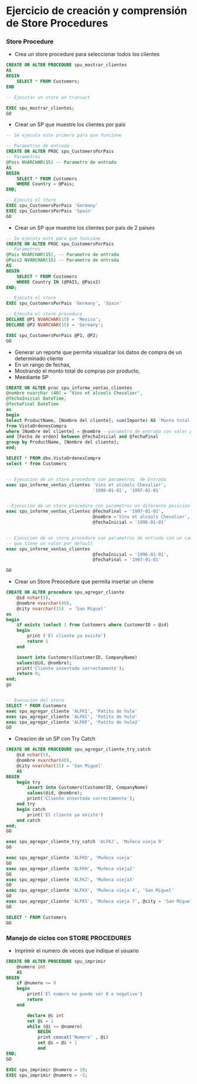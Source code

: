 # Ejercicio de creación y comprensión de Store Procedures

### Store Procedure

- Crea un store procedure para seleccionar todos los clientes
```sql
CREATE OR ALTER PROCEDURE spu_mostrar_clientes
AS
BEGIN
	SELECT * FROM Customers;
END

-- Ejecutar un store en transact

EXEC spu_mostrar_clientes;
GO
```

- Crear un SP que muestre los clientes por pais

```sql
-- Se ejecuta este primero para que funcione

-- Parametros de entrada
CREATE OR ALTER PROC spu_CustomersPorPais
-- Parametros
@Pais NVARCHAR(15) -- Parametro de entrada
AS
BEGIN
	SELECT * FROM Customers
	WHERE Country = @Pais;
END;

-- Ejecuta el store
EXEC spu_CustomersPorPais 'Germany'
EXEC spu_CustomersPorPais 'Spain'
GO
```

- Crear un SP que muestre los clientes por pais de 2 paises
```sql
-- Se ejecuta este para que funcione 
CREATE OR ALTER PROC spu_CustomersPorPais
-- Parametros
@Pais NVARCHAR(15), -- Parametro de entrada
@Pais2 NVARCHAR(15) -- Parametro de entrada
AS
BEGIN
	SELECT * FROM Customers
	WHERE Country IN (@PAIS, @Pais2)
END;

-- Ejecuta el store
EXEC spu_CustomersPorPais 'Germany', 'Spain'

-- Ejecuta el store procedure
DECLARE @P1 NVARCHAR(15) = 'Mexico';
DECLARE @P2 NVARCHAR(15) = 'Germany';

EXEC spu_CustomersPorPais @P1, @P2;
GO
```

- Generar un reporte que permita visualizar los datos de compra de un determinado cliente
- En un rango de fechas,
- Mostrando el monto total de compras por producto,
- Meediante SP

```sql
CREATE OR ALTER proc spu_informe_ventas_clientes
@nombre nvarchar (40) = 'Vins et alcools Chevalier',
@fechaInicial DateTime,
@fechaFinal DateTime
as
begin
Select ProductName, [Nombre del cliente], sum(Importe) AS 'Monto total'
from VistaOrdenesCompra
where [Nombre del cliente] = @nombre --parametro de entrada con valor por default
and [Fecha de orden] between @fechaInicial and @fechaFinal
group by ProductName, [Nombre del cliente];
end;

SELECT * FROM dbo.VistaOrdenesCompra
select * from Customers


-- Ejecucion de un store procedure con parametros  de Entrada
exec spu_informe_ventas_clientes 'Vins et alcools Chevalier', 
								 '1996-01-01', '1997-01-01'


--Ejecucion de un store procedure con parametros en diferente posicion
exec spu_informe_ventas_clientes @fechaFinal = '1997-01-01',
								 @nombre ='Vins et alcools Chevalier',
								 @fechaInicial = '1996-01-01'


-- Ejecucion de un store procedure con parametros de entrada con un campo
-- que tiene un valor por default
exec spu_informe_ventas_clientes  
								 @fechaInicial = '1996-01-01', 
								 @fechaFinal = '1997-01-01'

GO
```

- Crear un Store Preocedure que permita insertar un cliene

```sql
CREATE OR ALTER procedure spu_agregar_cliente
	@id nchar(5),
	@nombre nvarchar(40),
	@city nvarchar(15)  = 'San Miguel'
as
begin
	if exists (select 1 from Customers where CustomerID = @id)
	begin
		print ('El cliente ya existe')
		return 1
	end

	insert into Customers(CustomerID, CompanyName)
	values(@id, @nombre);
	print('Cliente insertado correctamente');
	return 0;
end;
go


-- Execucion del store
SELECT * FROM Customers
exec spu_agregar_cliente 'ALFKI', 'Patito de hule'
exec spu_agregar_cliente 'ALFKC', 'Patito de hule'
exec spu_agregar_cliente 'ALFKF', 'Patito de hule2'
GO
```

- Creacion de un SP con Try Catch

```sql
CREATE OR ALTER PROCEDURE spu_agregar_cliente_try_catch
	@id nchar(5),
	@nombre nvarchar(40),
	@city nvarchar(15) = 'San Miguel'
	AS
BEGIN
	begin try
		insert into Customers(CustomerID, CompanyName)
		values(@id, @nombre);
		print('Cliente insertado correctamente');
	end try
	begin catch
		print('El cliente ya existe')
	end catch
end;
GO

exec spu_agregar_cliente_try_catch 'ALFKJ', 'Muñeca vieja 9'
GO

exec spu_agregar_cliente 'ALFKD', 'Muñeca vieja'
GO
exec spu_agregar_cliente 'ALFKH', 'Muñeca vieja2'
GO
exec spu_agregar_cliente 'ALFKZ', 'Muñeca vieja3'
GO
exec spu_agregar_cliente 'ALFKX', 'Muñeca vieja 4', 'San Miguel'
GO
exec spu_agregar_cliente 'ALFKS', 'Muñeca vieja 7', @city = 'San Miguel'
GO

SELECT * FROM Customers
GO
```

### Manejo de ciclos con STORE PROCEDURES

- Imprimir el numero de veces que indique el usuario

```sql
CREATE OR ALTER PROCEDURE spu_imprimir
	@numero int
	AS
BEGIN
	if @numero <= 0
	begin
		print('El numero no puede ser 0 o negativo')
		return
	end

		declare @i int
		set @i = 1
		while (@i <= @numero)
			BEGIN
			print concat('Numero' , @i)
			set @i = @i + 1
			end
END;
GO

EXEC spu_imprimir @numero = 10;
EXEC spu_imprimir @numero = -5;
```